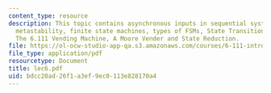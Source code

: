```yaml
---
content_type: resource
description: This topic contains asynchronous inputs in sequential systems, handling
  metastability, finite state machines, types of FSMs, State Transition Diagrams,
  The 6.111 Vending Machine, A Moore Vender and State Reduction.
file: https://ol-ocw-studio-app-qa.s3.amazonaws.com/courses/6-111-introductory-digital-systems-laboratory-spring-2006/bdcc28ad26f1a3ef9ec0113e828170a4_lec6.pdf
file_type: application/pdf
resourcetype: Document
title: lec6.pdf
uid: bdcc28ad-26f1-a3ef-9ec0-113e828170a4
---
```

